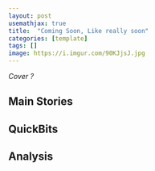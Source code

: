 ```yaml
---
layout: post
usemathjax: true
title:  "Coming Soon, Like really soon"
categories: [template]
tags: []
image: https://i.imgur.com/90KJjsJ.jpg
---
```


*Cover ?*

## Main Stories

## QuickBits


## Analysis